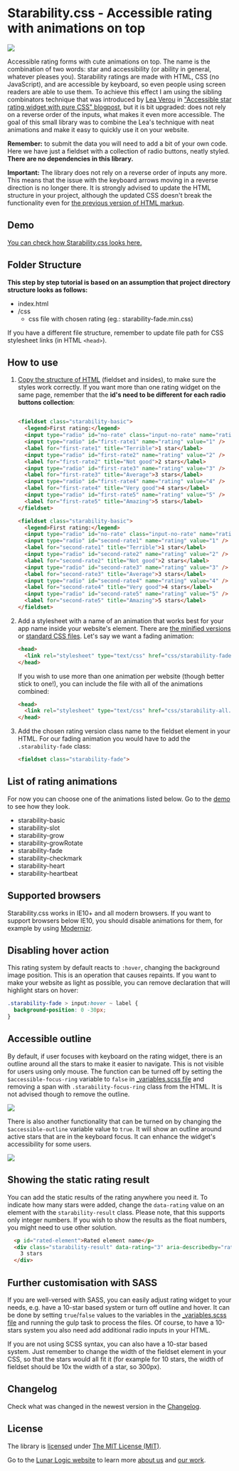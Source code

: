 # Starability.css - Accessible rating with animations on top

![](https://raw.githubusercontent.com/LunarLogic/starability/master/gh-images/starability-showcase.gif)

Accessible rating forms with cute animations on top. The name is the combination of two words: star and accessibility (or ability in general, whatever pleases you). Starability ratings are made with HTML, CSS (no JavaScript), and are accessible by keyboard, so even people using screen readers are able to use them. To achieve this effect I am using the sibling combinators technique that was introduced by [Lea Verou](http://lea.verou.me) in ["Accessible star rating widget with pure CSS" blogpost](http://lea.verou.me/2011/08/accessible-star-rating-widget-with-pure-css/), but it is bit upgraded: does not rely on a reverse order of the inputs, what makes it even more accessible. The goal of this small library was to combine the Lea's technique with neat animations and make it easy to quickly use it on your website.

**Remember:** to submit the data you will need to add a bit of your own code. Here we have just a fieldset with a collection of radio buttons, neatly styled. **There are no dependencies in this library.**

**Important:** The library does not rely on a reverse order of inputs any more. This means that the issue with the keyboard arrows moving in a reverse direction is no longer there. It is strongly advised to update the HTML structure in your project, although the updated CSS doesn't break the functionality even for [the previous version of HTML markup](https://github.com/LunarLogic/starability/blob/f3b34818d6b704465278f69dde506c78a6a6f444/README.md#how-to-use).

## Demo

[You can check how Starability.css looks here.](http://lunarlogic.github.io/starability/)

## Folder Structure

**This step by step tutorial is based on an assumption that project directory structure looks as follows:**

* index.html
* /css
  * css file with chosen rating (eg.: starability-fade.min.css)

If you have a different file structure, remember to update file path for CSS stylesheet links (in HTML `<head>`).

## How to use

1. [Copy the structure of HTML](https://github.com/LunarLogic/starability/blob/master/index.html) (fieldset and insides), to make sure the styles work correctly.  If you want more than one rating widget on the same page, remember that the **id's need to be different for each radio buttons collection**:

    ```html

    <fieldset class="starability-basic">
      <legend>First rating:</legend>
      <input type="radio" id="no-rate" class="input-no-rate" name="rating" value="0" checked aria-label="No rating." />
      <input type="radio" id="first-rate1" name="rating" value="1" />
      <label for="first-rate1" title="Terrible">1 star</label>
      <input type="radio" id="first-rate2" name="rating" value="2" />
      <label for="first-rate2" title="Not good">2 stars</label>
      <input type="radio" id="first-rate3" name="rating" value="3" />
      <label for="first-rate3" title="Average">3 stars</label>
      <input type="radio" id="first-rate4" name="rating" value="4" />
      <label for="first-rate4" title="Very good">4 stars</label>
      <input type="radio" id="first-rate5" name="rating" value="5" />
      <label for="first-rate5" title="Amazing">5 stars</label>
    </fieldset>

    <fieldset class="starability-basic">
      <legend>First rating:</legend>
      <input type="radio" id="no-rate" class="input-no-rate" name="rating" value="0" checked aria-label="No rating." />
      <input type="radio" id="second-rate1" name="rating" value="1" />
      <label for="second-rate1" title="Terrible">1 star</label>
      <input type="radio" id="second-rate2" name="rating" value="2" />
      <label for="second-rate2" title="Not good">2 stars</label>
      <input type="radio" id="second-rate3" name="rating" value="3" />
      <label for="second-rate3" title="Average">3 stars</label>
      <input type="radio" id="second-rate4" name="rating" value="4" />
      <label for="second-rate4" title="Very good">4 stars</label>
      <input type="radio" id="second-rate5" name="rating" value="5" />
      <label for="second-rate5" title="Amazing">5 stars</label>
    </fieldset>
    ```

2. Add a stylesheet with a name of an animation that works best for your app name inside your website's <head> element. There are [the minified versions](https://github.com/LunarLogic/starability/tree/master/starability-minified) or [standard CSS files](https://github.com/LunarLogic/starability/tree/master/starability-css). Let's say we want a fading animation:

    ```html
    <head>
      <link rel="stylesheet" type="text/css" href="css/starability-fade.min.css"/>
    </head>
    ```

    If you wish to use more than one animation per website (though better stick to one!), you can include the file with all of the animations combined:

    ```html
    <head>
      <link rel="stylesheet" type="text/css" href="css/starability-all.min.css"/>
    </head>
    ```


3. Add the chosen rating version class name to the fieldset element in your HTML. For our fading animation you would have to add the `.starability-fade` class:

    ```html
    <fieldset class="starability-fade">
    ```

## List of rating animations

For now you can choose one of the animations listed below. Go to the [demo](http://lunarlogic.github.io/starability/) to see how they look.

  - starability-basic
  - starability-slot
  - starability-grow
  - starability-growRotate
  - starability-fade
  - starability-checkmark
  - starability-heart
  - starability-heartbeat

## Supported browsers

Starability.css works in IE10+ and all modern browsers. If you want to support browsers below IE10, you should disable animations for them, for example by using [Modernizr](https://modernizr.com/).

## Disabling hover action

This rating system by default reacts to `:hover`, changing the background image position. This is an operation that causes repaints. If you want to make your website as light as possible, you can remove declaration that will highlight stars on hover:

```css
.starability-fade > input:hover ~ label {
  background-position: 0 -30px;
}
```

## Accessible outline

By default, if user focuses with keyboard on the rating widget, there is an outline around all the stars to make it easier to navigate. This is not visible for users using only mouse. The function can be turned off by setting the `$accessible-focus-ring` variable to `false` in [_variables.scss file](https://github.com/LunarLogic/starability/blob/master/starability-scss/_variables.scss) and removing a span with `.starability-focus-ring` class from the HTML. It is not advised though to remove the outline.

![](https://raw.githubusercontent.com/LunarLogic/starability/master/gh-images/starability-focus-ring.png)

There is also another functionality that can be turned on by changing the `$accessible-outline` variable value to `true`. It will show an outline around active stars that are in the keyboard focus. It can enhance the widget's accessibility for some users.

![](https://raw.githubusercontent.com/LunarLogic/starability/master/gh-images/starability-accessibility-outline.png)

## Showing the static rating result

You can add the static results of the rating anywhere you need it. To indicate how many stars were added, change the `data-rating` value on an element with the `starability-result` class. Please note, that this supports only integer numbers. If you wish to show the results as the float numbers, you might need to use other solution.

```html
  <p id="rated-element">Rated element name</p>
  <div class="starability-result" data-rating="3" aria-describedby="rated-element">
    3 stars
  </div>
```

## Further customisation with SASS

If you are well-versed with SASS, you can easily adjust rating widget to your needs, e.g. have a 10-star based system or turn off outline and hover. It can be done by setting `true`/`false` values to the variables in the [_variables.scss file](https://github.com/LunarLogic/starability/blob/master/starability-scss/_variables.scss) and running the gulp task to process the files. Of course, to have a 10-stars system you also need add additional radio inputs in your HTML.

If you are not using SCSS syntax, you can also have a 10-star based system. Just remember to change the width of the fieldset element in your CSS, so that the stars would all fit it (for example for 10 stars, the width of fieldset should be 10x the width of a star, so 300px).

## Changelog

Check what was changed in the newest version in the [Changelog](https://github.com/LunarLogic/starability/blob/master/CHANGELOG.md).

## License

The library is [licensed](https://github.com/LunarLogic/starability/blob/master/LICENSE) under [The MIT License (MIT)](http://choosealicense.com/licenses/mit/).

Go to the [Lunar Logic website](http://www.lunarlogic.io/) to learn more [about us](http://www.lunarlogic.io/company) and [our work](http://www.lunarlogic.io/portfolio).
